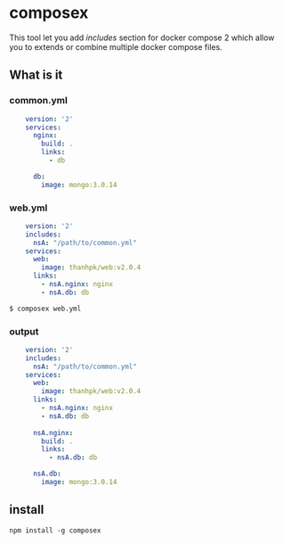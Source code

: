 # composex
This tool let you add *includes* section for docker compose 2 which allow you to extends or combine multiple docker compose files.

## What is it

### common.yml
```yaml
    version: '2'
    services:
      nginx:
        build: .
        links:
          - db

      db:
        image: mongo:3.0.14
```
### web.yml
```yaml
    version: '2'
    includes:
      nsA: "/path/to/common.yml"
    services:
      web:
        image: thanhpk/web:v2.0.4
      links:
        - nsA.nginx: nginx
        - nsA.db: db
```
```sh
$ composex web.yml
```
### output
```yaml
    version: '2'
    includes:
      nsA: "/path/to/common.yml"
    services:
      web:
        image: thanhpk/web:v2.0.4
      links:
        - nsA.nginx: nginx
        - nsA.db: db
		
      nsA.nginx:
        build: .
        links:
          - nsA.db: db

      nsA.db:
        image: mongo:3.0.14
```

## install
`npm install -g composex`
